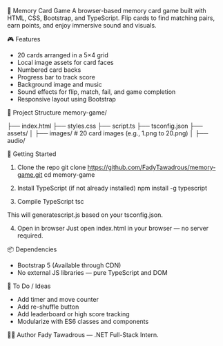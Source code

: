 🧠 Memory Card Game
A browser-based memory card game built with HTML, CSS, Bootstrap, and TypeScript. Flip cards to find matching pairs, earn points, and enjoy immersive sound and visuals.

🎮 Features
- 20 cards arranged in a 5×4 grid
- Local image assets for card faces
- Numbered card backs
- Progress bar to track score
- Background image and music
- Sound effects for flip, match, fail, and game completion
- Responsive layout using Bootstrap

📁 Project Structure
memory-game/

├── index.html
├── styles.css
├── script.ts
├── tsconfig.json
├── assets/
│   ├── images/            # 20 card images (e.g., 1.png to 20.png)
│   ├── audio/



🚀 Getting Started
1. Clone the repo
git clone https://github.com/FadyTawadrous/memory-game.git
cd memory-game


2. Install TypeScript (if not already installed)
npm install -g typescript


3. Compile TypeScript
tsc

This will generatescript.js based on your tsconfig.json.


4. Open in browser
Just open index.html in your browser — no server required.


📦 Dependencies
- Bootstrap 5 (Available through CDN)
- No external JS libraries — pure TypeScript and DOM

📌 To Do / Ideas
- Add timer and move counter
- Add re-shuffle button
- Add leaderboard or high score tracking
- Modularize with ES6 classes and components

🧑‍💻 Author
Fady Tawadrous — .NET Full-Stack Intern.
